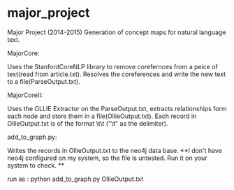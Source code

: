major_project
=============

Major Project (2014-2015)
Generation of concept maps for natural language text.

MajorCore:

Uses the StanfordCoreNLP library to remove corefernces from a peice of text(read from article.txt). Resolves the coreferences and write the new text to a file(ParseOutput.txt).

MajorCoreII:

Uses the OLLIE Extractor on the ParseOutput.txt, extracts relationships form each node and store them in a file(OllieOutput.txt). Each record in OllieOutput.txt is of the format <entity>\t<relation>\t<entity> ("\t" as the delimiter).

add_to_graph.py:

Writes the records in OllieOutput.txt to the neo4j data base. 
**I don't have neo4j configured on my system, so the file is untested. Run it on your system to check. **

run as : python add_to_graph.py OllieOutput.txt

